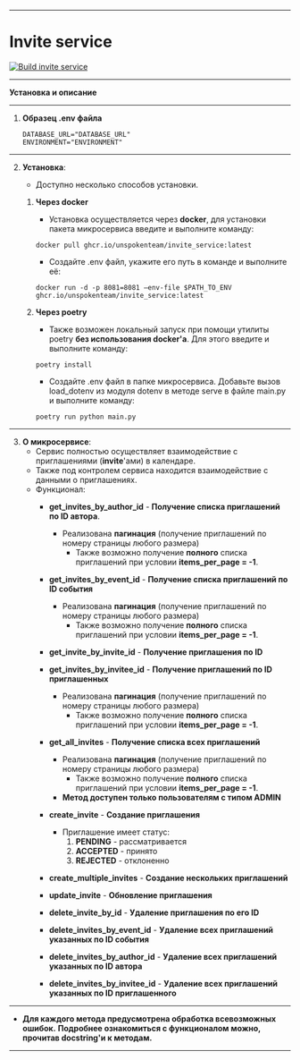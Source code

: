 ___
# Invite service
[![Build invite service](https://github.com/UnspokenTeam/Calendar/actions/workflows/build_invite_service.yaml/badge.svg)](https://github.com/UnspokenTeam/Calendar/actions/workflows/build_invite_service.yaml)
___
**Установка и описание**
___
1. **Образец .env файла**
	```
	DATABASE_URL="DATABASE_URL"
	ENVIRONMENT="ENVIRONMENT"
	```
___
2. **Установка**:
	- Доступно несколько способов установки.

    1. **Через docker**
       - Установка осуществляется через **docker**, для установки пакета микросервиса введите и выполните команду:
		```
    	docker pull ghcr.io/unspokenteam/invite_service:latest
 		```
       - Создайте .env файл, укажите его путь в команде и выполните её:
		```
		docker run -d -p 8081=8081 —env-file $PATH_TO_ENV ghcr.io/unspokenteam/invite_service:latest
 		```

	2. **Через poetry**
        - Также возможен локальный запуск при помощи утилиты poetry **без использования docker'a**. Для этого введите и выполните команду:
        ```
        poetry install
    	```
        - Создайте .env файл в папке микросервиса. Добавьте вызов load_dotenv из модуля dotenv в методе serve в файле main.py и выполните команду:
        ```
        poetry run python main.py
        ```
---
3. **О микросервисе**:
	- Сервис полностью осуществляет взаимодействие с приглашениями (**invite**'ами) в календаре.
	- Также под контролем сервиса находится взаимодействие с данными о приглашениях.
	- Функционал:
		- **get_invites_by_author_id** - **Получение списка приглашений по ID автора**.
			- Реализована **пагинация** (получение приглашений по номеру страницы любого размера)
				- Также возможно получение **полного** списка приглашений при условии **items_per_page = -1**.
        
        - **get_invites_by_event_id** - **Получение списка приглашений по ID события**
            - Реализована **пагинация** (получение приглашений по номеру страницы любого размера)
				- Также возможно получение **полного** списка приглашений при условии **items_per_page = -1**.

		- **get_invite_by_invite_id** - **Получение приглашения по ID**

		- **get_invites_by_invitee_id** - **Получение приглашений по ID приглашенных**
			- Реализована **пагинация** (получение приглашений по номеру страницы любого размера)
				- Также возможно получение **полного** списка приглашений при условии **items_per_page = -1**.

		- **get_all_invites** - **Получение списка всех приглашений**
			- Реализована **пагинация** (получение приглашений по номеру страницы любого размера)
				- Также возможно получение **полного** списка приглашений при условии **items_per_page = -1**.
			- **Метод доступен только пользователям с типом ADMIN**

		- **create_invite** - **Создание приглашения**
      		- Приглашение имеет статус:
              1. **PENDING** - рассматривается
              2. **ACCEPTED** - принято
              3. **REJECTED** - отклоненно

        - **create_multiple_invites** - **Создание нескольких приглашений**

		- **update_invite** - **Обновление приглашения**

		- **delete_invite_by_id** - **Удаление приглашения по его ID**
      
		- **delete_invites_by_event_id** - **Удаление всех приглашений указанных по ID события**

		- **delete_invites_by_author_id** - **Удаление всех приглашений указанных по ID автора**
      
        - **delete_invites_by_invitee_id** - **Удаление всех приглашений указанных по ID приглашенного**

---
* **Для каждого метода предусмотрена обработка всевозможных ошибок.** **Подробнее ознакомиться с функционалом можно, прочитав docstring'и к методам.**
---